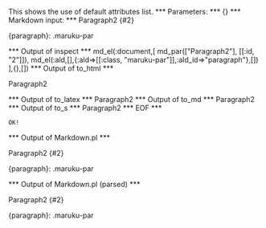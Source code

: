 This shows the use of default attributes list.
*** Parameters: ***
{}
*** Markdown input: ***
Paragraph2 
{#2}

{paragraph}: .maruku-par

*** Output of inspect ***
md_el(:document,[
	md_par(["Paragraph2"], [[:id, "2"]]),
	md_el(:ald,[],{:ald=>[[:class, "maruku-par"]],:ald_id=>"paragraph"},[])
],{},[])
*** Output of to_html ***
<p class='maruku-par' id='2'>Paragraph2</p>
*** Output of to_latex ***
Paragraph2
*** Output of to_md ***
Paragraph2
*** Output of to_s ***
Paragraph2
*** EOF ***



	OK!



*** Output of Markdown.pl ***
<p>Paragraph2 
{#2}</p>

<p>{paragraph}: .maruku-par</p>

*** Output of Markdown.pl (parsed) ***
<div>
 <p>
  Paragraph2 {#2}
 </p>
 <p>
  {paragraph}: .maruku-par
 </p>
</div>